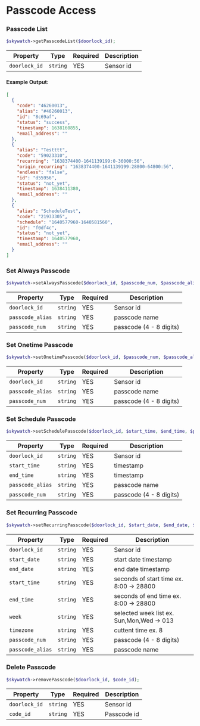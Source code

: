# Passcode Access

### Passcode List

```php
$skywatch->getPasscodeList($doorlock_id);
```

| Property      | Type     | Required | Description |
| ------------- | -------- | -------- | ----------- |
| `doorlock_id` | `string` | YES      | Sensor id   |

#### Example Output:

```json
[
  {
    "code": "46260013",
    "alias": "#46260013",
    "id": "8c69af",
    "status": "success",
    "timestamp": 1638160855,
    "email_address": ""
  },
  {
    "alias": "Testttt",
    "code": "59023310",
    "recurring": "1638374400-1641139199:0-36000:56",
    "origin_recurring": "1638374400-1641139199:28800-64800:56",
    "endless": "false",
    "id": "d55956",
    "status": "not_yet",
    "timestamp": 1638411380,
    "email_address": ""
  },
  {
    "alias": "ScheduleTest",
    "code": "21933305",
    "schedule": "1640577960-1640581560",
    "id": "f0df4c",
    "status": "not_yet",
    "timestamp": 1640577960,
    "email_address": ""
  }
]
```

### Set Always Passcode

```php
$skywatch->setAlwaysPasscode($doorlock_id, $passcode_num, $passcode_alias);
```

| Property         | Type     | Required | Description             |
| ---------------- | -------- | -------- | ----------------------- |
| `doorlock_id`    | `string` | YES      | Sensor id               |
| `passcode_alias` | `string` | YES      | passcode name           |
| `passcode_num`   | `string` | YES      | passcode (4 - 8 digits) |

### Set Onetime Passcode

```php
$skywatch->setOnetimePasscode($doorlock_id, $passcode_num, $passcode_alias);
```

| Property         | Type     | Required | Description             |
| ---------------- | -------- | -------- | ----------------------- |
| `doorlock_id`    | `string` | YES      | Sensor id               |
| `passcode_alias` | `string` | YES      | passcode name           |
| `passcode_num`   | `string` | YES      | passcode (4 - 8 digits) |

### Set Schedule Passcode

```php
$skywatch->setSchedulePasscode($doorlock_id, $start_time, $end_time, $passcode_num, $passcode_alias);
```

| Property         | Type     | Required | Description             |
| ---------------- | -------- | -------- | ----------------------- |
| `doorlock_id`    | `string` | YES      | Sensor id               |
| `start_time`     | `string` | YES      | timestamp               |
| `end_time`       | `string` | YES      | timestamp               |
| `passcode_alias` | `string` | YES      | passcode name           |
| `passcode_num`   | `string` | YES      | passcode (4 - 8 digits) |

### Set Recurring Passcode

```php
$skywatch->setRecurringPasscode($doorlock_id, $start_date, $end_date, $start_time, $end_time, $week, $timezone, $passcode_num, $passcode_alias);
```

| Property         | Type     | Required | Description                               |
| ---------------- | -------- | -------- | ----------------------------------------- |
| `doorlock_id`    | `string` | YES      | Sensor id                                 |
| `start_date`     | `string` | YES      | start date timestamp                      |
| `end_date`       | `string` | YES      | end date timestamp                        |
| `start_time`     | `string` | YES      | seconds of start time ex. 8:00 -> 28800   |
| `end_time`       | `string` | YES      | seconds of end time ex. 8:00 -> 28800     |
| `week`           | `string` | YES      | selected week list ex. Sun,Mon,Wed -> 013 |
| `timezone`       | `string` | YES      | cuttent time ex. 8                        |
| `passcode_num`   | `string` | YES      | passcode (4 - 8 digits)                   |
| `passcode_alias` | `string` | YES      | passcode name                             |

### Delete Passcode

```php
$skywatch->removePasscode($doorlock_id, $code_id);
```

| Property      | Type     | Required | Description |
| ------------- | -------- | -------- | ----------- |
| `doorlock_id` | `string` | YES      | Sensor id   |
| `code_id`     | `string` | YES      | Passcode id |

